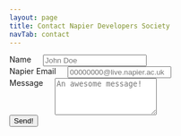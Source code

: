 ```yaml
---
layout: page
title: Contact Napier Developers Society
navTab: contact
---
```



<form action="http://nds.herokuapp.com/" method="post">
  <div class="row">
    <div class="large-8 columns">
      <label for="name">Name</label>
      <input id="name" name="name" type="text" placeholder="John Doe" />
    </div>
  </div>
  <div class="row">
    <div class="large-8 columns">
      <label for="email">Napier Email</label>
      <input id="email" name="email" type="text" placeholder="00000000@live.napier.ac.uk" />
    </div>
  </div>
  <div class="row">
    <div class="large-8 columns">
      <label for="message">Message</label>
      <textarea id="message" name="message" placeholder="An awesome message!" rows="4"></textarea>
    </div>
  </div>
  <div class="row">
    <div class="large-8 columns">
      <button id="send" class="small radius button">Send!</button>
    </div>
  </div>
</form>
